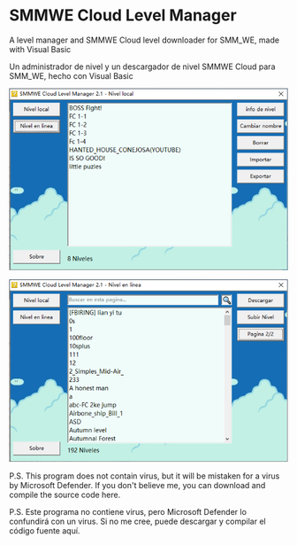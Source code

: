 # SMMWE Cloud Level Manager
A level manager and SMMWE Cloud level downloader for SMM_WE, made with Visual Basic

Un administrador de nivel y un descargador de nivel SMMWE Cloud para SMM_WE, hecho con Visual Basic

![screenshot 1](sc.png)

![screenshot 2](sc2.png)

P.S. This program does not contain virus, but it will be mistaken for a virus by Microsoft Defender. If you don't believe me, you can download and compile the source code here.

P.S. Este programa no contiene virus, pero Microsoft Defender lo confundirá con un virus. Si no me cree, puede descargar y compilar el código fuente aquí. 
